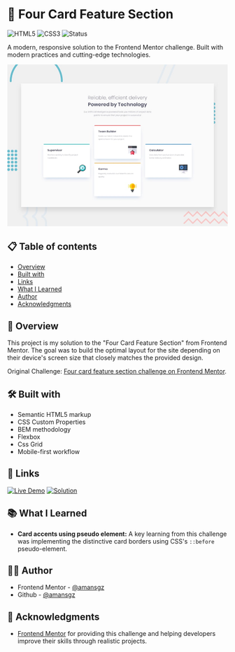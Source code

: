 # 🚀 Four Card Feature Section

![HTML5](https://img.shields.io/badge/HTML5-E34F26?style=for-the-badge&logo=html5&logoColor=white) ![CSS3](https://img.shields.io/badge/CSS3-1572B6?style=for-the-badge&logoColor=white)
![Status](https://img.shields.io/badge/Status-Completed-success?style=for-the-badge)

A modern, responsive solution to the Frontend Mentor challenge. Built with modern practices and cutting-edge technologies.

![Desktop preview](./design/desktop-preview.jpg)

## 📋 Table of contents

- [Overview](#-overview)
- [Built with](#-built-with)
- [Links](#-links)
- [What I Learned](#-what-i-learned)
- [Author](#-author)
- [Acknowledgments](#-acknowledgments)

## 📖 Overview

This project is my solution to the "Four Card Feature Section" from Frontend Mentor. The goal was to build the optimal layout for the site depending on their device's screen size that closely matches the provided design.

Original Challenge: [Four card feature section challenge on Frontend Mentor](https://www.frontendmentor.io/challenges/four-card-feature-section-weK1eFYK).

## 🛠 Built with

- Semantic HTML5 markup
- CSS Custom Properties
- BEM methodology
- Flexbox
- Css Grid
- Mobile-first workflow

## 🔗 Links

[![Live Demo](https://img.shields.io/badge/Demo-Live-green?style=for-the-badge)](https://four-cards-section-solution.netlify.app)
[![Solution](https://img.shields.io/badge/Frontend_Mentor-solution-blue?style=for-the-badge)](https://www.frontendmentor.io/solutions/css-grid-four-card-feature-section-TjkaZiu-J8)

## 📚 What I Learned

- **Card accents using pseudo element:**
  A key learning from this challenge was implementing the distinctive card borders using CSS's `::before` pseudo-element.

## 👩‍💻 Author

- Frontend Mentor - [@amansgz](https://www.frontendmentor.io/profile/amansgz)
- Github - [@amansgz](https://www.github.com/amansgz)

## 🙌 Acknowledgments

- [Frontend Mentor](https://www.frontendmentor.io) for providing this challenge and helping developers improve their skills through realistic projects.
